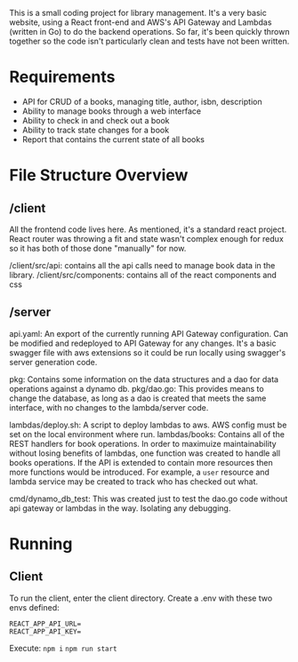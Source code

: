 This is a small coding project for library management. It's a very basic website, using a React front-end and AWS's API Gateway and Lambdas (written in Go) to do the backend operations. So far, it's been quickly thrown together so the code isn't particularly clean and tests have not been written.

# Requirements
 * API for CRUD of a books, managing title, author, isbn, description
 * Ability to manage books through a web interface
 * Ability to check in and check out a book
 * Ability to track state changes for a book
 * Report that contains the current state of all books

# File Structure Overview
## /client
All the frontend code lives here. As mentioned, it's a standard react project. React router was throwing a fit and state wasn't complex enough for redux so it has both of those done "manually" for now. 

/client/src/api: contains all the api calls need to manage book data in the library.
/client/src/components: contains all of the react components and css

## /server

api.yaml: An export of the currently running API Gateway configuration. Can be modified and redeployed to API Gateway for any changes. It's a basic swagger file with aws extensions so it could be run locally using swagger's server generation code.

pkg: Contains some information on the data structures and a dao for data operations against a dynamo db.
pkg/dao.go: This provides means to change the database, as long as a dao is created that meets the same interface, with no changes to the lambda/server code.

lambdas/deploy.sh: A script to deploy lambdas to aws. AWS config must be set on the local environment where run.
lambdas/books: Contains all of the REST handlers for book operations. In order to maximuize maintainability without losing benefits of lambdas, one function was created to handle all books operations. If the API is extended to contain more resources then more functions would be introduced. For example, a `user` resource and lambda service may be created to track who has checked out what.

cmd/dynamo_db_test: This was created just to test the dao.go code without api gateway or lambdas in the way. Isolating any debugging.

# Running

## Client
To run the client, enter the client directory. Create a .env with these two envs defined:
```
REACT_APP_API_URL=
REACT_APP_API_KEY=
```

Execute:
`npm i`
`npm run start` 

##